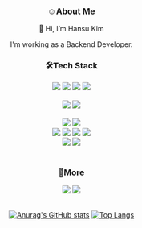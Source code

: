 <div align="center">
  <div>
    <h3> ☺About Me </h3>
    <p>👋 Hi, I’m Hansu Kim</p>
    I'm working as a Backend Developer.
  </div>
  <div>
    <h3>🛠Tech Stack</h2>
    <div>
      <img src="https://img.shields.io/badge/Java-007396?style=for-the-badge&logo=Java&logoColor=white"/>
      <img src="https://img.shields.io/badge/Spring Boot-6DB33F?style=for-the-badge&logo=Spring Boot&logoColor=white"/>
      <img src="https://img.shields.io/badge/Spring Security-6DB33F?style=for-the-badge&logo=Spring Security&logoColor=white"/>
      <img src="https://img.shields.io/badge/Hibernate-59666C?style=for-the-badge&logo=Hibernate&logoColor=white"/> 
    </div>
    <br>
    <div>
      <img src="https://img.shields.io/badge/Python-3776AB?style=for-the-badge&logo=Python&logoColor=white"/>
      <img src="https://img.shields.io/badge/Django-092E20?style=for-the-badge&logo=Django&logoColor=white"/>      
    </div>
    <br>
    <div>
      <img src="https://img.shields.io/badge/JavaScript-F7DF1E?style=for-the-badge&logo=javascript&logoColor=white"/>
      <img src="https://img.shields.io/badge/TypeScript-3178C6?style=for-the-badge&logo=TypeScript&logoColor=white"/>
    </div>
    <div>
      <img src="https://img.shields.io/badge/Node.js-339933?style=for-the-badge&logo=Node.js&logoColor=white"/>
      <img src="https://img.shields.io/badge/ExpressJS-ffffff?style=for-the-badge&logo=express&logoColor=black"/>
      <img src="https://img.shields.io/badge/NestJS-E0234E?style=for-the-badge&logo=NestJS&logoColor=white"/>
      <img src="https://img.shields.io/badge/Jest-C21325?style=for-the-badge&logo=Jest&logoColor=white"/> 
    </div>
    <div>
      <img src="https://img.shields.io/badge/Amazon AWS-232F3E?style=for-the-badge&logo=Amazon AWS&logoColor=white"/>
      <img src="https://img.shields.io/badge/pm2-2B037A?style=for-the-badge&logo=PM2&logoColor=white"/>
    </div>
  </div>
  <br>
  <div>
    <h3>🔎More</h3>
    <a href="https://www.notion.so/mokhs/aedf9020b5274a4eb57ff653528b4574" target="_blank"><img src="https://img.shields.io/badge/Resume-D14836?style=for-the-badge&logo=Notion&logoColor=white"/></a>
    <a href="https://rnokhs.tistory.com/"  target="_blank"><img src="https://img.shields.io/badge/Blog-FDEE21?style=for-the-badge&logo=Apache&logoColor=black"/></a>
  </div>
  <br>
  <div>
    
[![Anurag's GitHub stats](https://github-readme-stats.vercel.app/api?username=mokhs00&layout=compact&theme=dracula)](https://github.com/anuraghazra/github-readme-stats) [![Top Langs](https://github-readme-stats.vercel.app/api/top-langs/?username=mokhs00&layout=compact&theme=dracula)](https://github.com/anuraghazra/github-readme-stats)
    
  </div>
  
</div>

  

  
